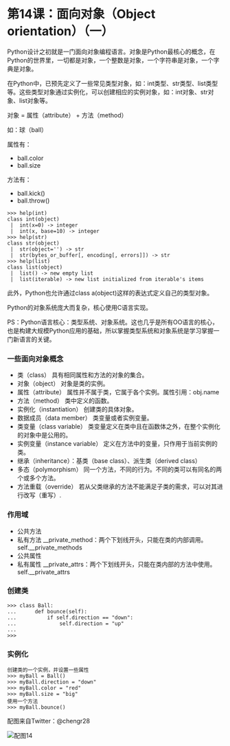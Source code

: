 # 第14课：面向对象（Object orientation）（一）

Python设计之初就是一门面向对象编程语言。对象是Python最核心的概念，在Python的世界里，一切都是对象，一个整数是对象，一个字符串是对象，一个字典是对象。

在Python中，已预先定义了一些常见类型对象，如：int类型、str类型、list类型等。这些类型对象通过实例化，可以创建相应的实例对象，如：int对象、str对象、list对象等。

对象 = 属性（attribute） + 方法（method）

如：球（ball）

属性有：
* ball.color
* ball.size

方法有：
* ball.kick()
* ball.throw()

```
>>> help(int)
class int(object)
 |  int(x=0) -> integer
 |  int(x, base=10) -> integer
>>> help(str)
class str(object)
 |  str(object='') -> str
 |  str(bytes_or_buffer[, encoding[, errors]]) -> str
>>> help(list)
class list(object)
 |  list() -> new empty list
 |  list(iterable) -> new list initialized from iterable's items
```

此外，Python也允许通过class a(object)这样的表达式定义自己的类型对象。

Python的对象系统庞大而复杂，核心使用C语言实现。

PS：Python语言核心：类型系统、对象系统。这也几乎是所有OO语言的核心，也是构建大规模Python应用的基础，所以掌握类型系统和对象系统是学习掌握一门新语言的关键。

### 一些面向对象概念
* 类（class）
具有相同属性和方法的对象的集合。
* 对象（object）
对象是类的实例。
* 属性（attribute）
属性并不属于类，它属于各个实例。属性引用：obj.name
* 方法（method）
类中定义的函数。
* 实例化（instantiation）
创建类的具体对象。
* 数据成员（data member）
类变量或者实例变量。
* 类变量（class variable）
类变量定义在类中且在函数体之外，在整个实例化的对象中是公用的。
* 实例变量（instance variable）
定义在方法中的变量，只作用于当前实例的类。
* 继承（inheritance）：基类（base class）、派生类（derived class）
* 多态（polymorphism）
同一个方法，不同的行为。不同的类可以有同名的两个或多个方法。
* 方法重载（override）
若从父类继承的方法不能满足子类的需求，可以对其进行改写（重写）.

### 作用域
* 公共方法
* 私有方法
__private_method：两个下划线开头，只能在类的内部调用。self.__private_methods
* 公共属性
* 私有属性 
__private_attrs：两个下划线开头，只能在类内部的方法中使用。self.__private_attrs

### 创建类
```
>>> class Ball:
...      def bounce(self):
...          if self.direction == "down":
...              self.direction = "up"
...
>>>
```
### 实例化
```
创建类的一个实例，并设置一些属性
>>> myBall = Ball()
>>> myBall.direction = "down"
>>> myBall.color = "red"
>>> myBall.size = "big"
使用一个方法
>>> myBall.bounce()
```

配图来自Twitter：@chengr28

![配图14](https://wiki.huihoo.com/images/f/f8/Devopsgirls14.jpg)
